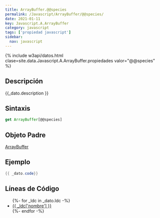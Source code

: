 ```yaml
---
title: ArrayBuffer.@@species
permalink: /Javascript/ArrayBuffer/@@species/
date: 2021-01-11
key: Javascript.A.ArrayBuffer
category: javascript
tags: ['propiedad javascript']
sidebar: 
  nav: javascript
---
```


{% include w3api/datos.html clase=site.data.Javascript.A.ArrayBuffer.propiedades valor="@@species" %}

## Descripción
{{_dato.description }}

## Sintaxis
~~~javascript
get ArrayBuffer[@@species]
~~~

## Objeto Padre
[ArrayBuffer](/Javascript/ArrayBuffer/)

## Ejemplo
~~~java
{{ _dato.code}}
~~~

## Líneas de Código
<ul>
{%- for _ldc in _dato.ldc -%}
   <li>
       <a href="{{_ldc['url'] }}">{{ _ldc['nombre'] }}</a>
   </li>
{%- endfor -%}
</ul>
